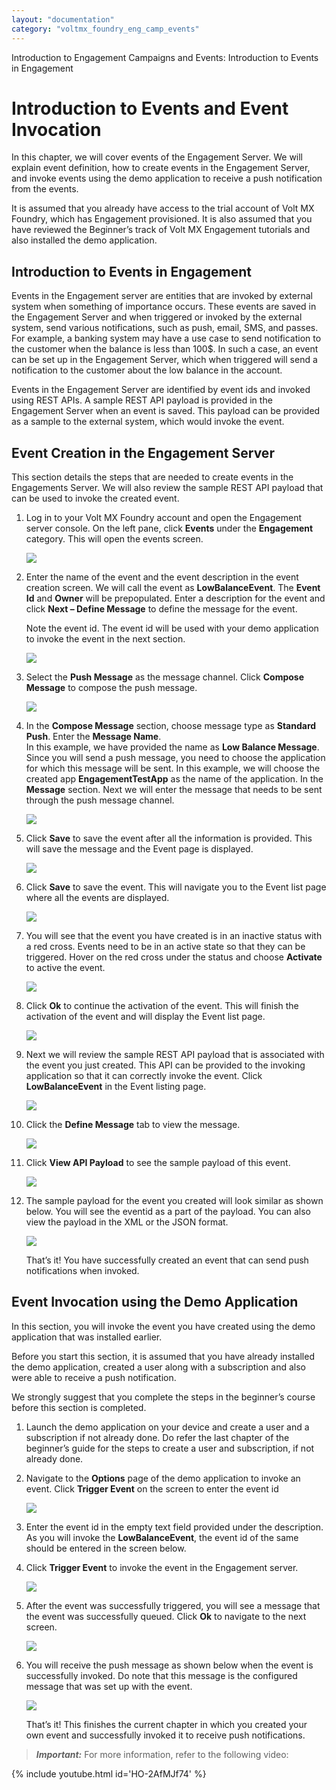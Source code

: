 ```yaml
---
layout: "documentation"
category: "voltmx_foundry_eng_camp_events"
---
```


Introduction to Engagement Campaigns and Events: Introduction to Events in Engagement

# Introduction to Events and Event Invocation

In this chapter, we will cover events of the Engagement Server. We will explain event definition, how to create events in the Engagement Server, and invoke events using the demo application to receive a push notification from the events.

It is assumed that you already have access to the trial account of Volt MX Foundry, which has Engagement provisioned. It is also assumed that you have reviewed the Beginner’s track of Volt MX Engagement tutorials and also installed the demo application.

## Introduction to Events in Engagement

Events in the Engagement server are entities that are invoked by external system when something of importance occurs. These events are saved in the Engagement Server and when triggered or invoked by the external system, send various notifications, such as push, email, SMS, and passes. For example, a banking system may have a use case to send notification to the customer when the balance is less than 100$. In such a case, an event can be set up in the Engagement Server, which when triggered will send a notification to the customer about the low balance in the account.

Events in the Engagement Server are identified by event ids and invoked using REST APIs. A sample REST API payload is provided in the Engagement Server when an event is saved. This payload can be provided as a sample to the external system, which would invoke the event.

## Event Creation in the Engagement Server

This section details the steps that are needed to create events in the Engagements Server. We will also review the sample REST API payload that can be used to invoke the created event.

1.  Log in to your Volt MX Foundry account and open the Engagement server console. On the left pane, click **Events** under the **Engagement** category. This will open the events screen.

    ![](Resources/Images/dashboard-1_600x350.png)

2.  Enter the name of the event and the event description in the event creation screen. We will call the event as **LowBalanceEvent**. The **Event Id** and **Owner** will be prepopulated. Enter a description for the event and click **Next – Define Message** to define the message for the event.

    Note the event id. The event id will be used with your demo application to invoke the event in the next section.

    ![](Resources/Images/addevent_587x441.png)

3.  Select the **Push Message** as the message channel. Click **Compose Message** to compose the push message.

    ![](Resources/Images/addevent-2_463x270.png)

4.  In the **Compose Message** section, choose message type as **Standard Push**. Enter the **Message Name**.  
    In this example, we have provided the name as **Low Balance Message**. Since you will send a push message, you need to choose the application for which this message will be sent. In this example, we will choose the created app **EngagementTestApp** as the name of the application. In the **Message** section. Next we will enter the message that needs to be sent through the push message channel.

    ![](Resources/Images/composmsgwind_596x322.png)

5.  Click **Save** to save the event after all the information is provided. This will save the message and the Event page is displayed.

    ![](Resources/Images/composmsgwind2_598x316.png)

6.  Click **Save** to save the event. This will navigate you to the Event list page where all the events are displayed.

    ![](Resources/Images/viewevent_595x230.png)

7.  You will see that the event you have created is in an inactive status with a red cross. Events need to be in an active state so that they can be triggered. Hover on the red cross under the status and choose **Activate** to active the event.

    ![](Resources/Images/eventlistview_596x234.png)

8.  Click **Ok** to continue the activation of the event. This will finish the activation of the event and will display the Event list page.

    ![](Resources/Images/activatedialog.png)

9.  Next we will review the sample REST API payload that is associated with the event you just created. This API can be provided to the invoking application so that it can correctly invoke the event. Click **LowBalanceEvent** in the Event listing page.

    ![](Resources/Images/lowbalanceevent_595x200.png)

10. Click the **Define Message** tab to view the message.

    ![](Resources/Images/viewevent2_450x403.png)

11. Click **View API Payload** to see the sample payload of this event.

    ![](Resources/Images/viewevent3_595x242.png)

12. The sample payload for the event you created will look similar as shown below. You will see the eventid as a part of the payload. You can also view the payload in the XML or the JSON format.

    ![](Resources/Images/eventpayload_594x372.png)

    That’s it! You have successfully created an event that can send push notifications when invoked.

## Event Invocation using the Demo Application

In this section, you will invoke the event you have created using the demo application that was installed earlier.

Before you start this section, it is assumed that you have already installed the demo application, created a user along with a subscription and also were able to receive a push notification.

We strongly suggest that you complete the steps in the beginner’s course before this section is completed.

1.  Launch the demo application on your device and create a user and a subscription if not already done. Do refer the last chapter of the beginner’s guide for the steps to create a user and subscription, if not already done.
2.  Navigate to the **Options** page of the demo application to invoke an event. Click **Trigger Event** on the screen to enter the event id

    ![](Resources/Images/app1_268x429.png)

3.  Enter the event id in the empty text field provided under the description. As you will invoke the **LowBalanceEvent**, the event id of the same should be entered in the screen below.
4.  Click **Trigger Event** to invoke the event in the Engagement server.

    ![](Resources/Images/app2_303x530.png)

5.  After the event was successfully triggered, you will see a message that the event was successfully queued. Click **Ok** to navigate to the next screen.

    ![](Resources/Images/app3_277x477.png)

6.  You will receive the push message as shown below when the event is successfully invoked. Do note that this message is the configured message that was set up with the event.

    ![](Resources/Images/app5_296x512.png)

    That’s it! This finishes the current chapter in which you created your own event and successfully invoked it to receive push notifications.

> **_Important:_** For more information, refer to the following video:

{% include youtube.html id='HO-2AfMJf74' %}

